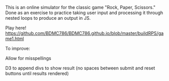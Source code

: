 This is an online simulator for the classic game "Rock, Paper, Scissors." Done as an exercise to practice taking user input and processing it through nested loops to produce an output in JS.

Play here! https://github.com/BDMC786/BDMC786.github.io/blob/master/buildRPS/game1.html

To improve: 

  Allow for misspellings
  
  D3 to append divs to show result (no spaces between submit and reset buttons until results rendered)

